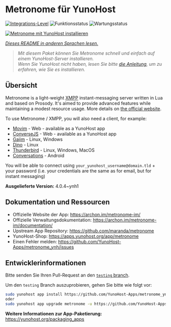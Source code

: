 <!--
N.B.: Diese README wurde automatisch von <https://github.com/YunoHost/apps/tree/master/tools/readme_generator> generiert.
Sie darf NICHT von Hand bearbeitet werden.
-->

# Metronome für YunoHost

[![Integrations-Level](https://apps.yunohost.org/badge/integration/metronome)](https://ci-apps.yunohost.org/ci/apps/metronome/)
![Funktionsstatus](https://apps.yunohost.org/badge/state/metronome)
![Wartungsstatus](https://apps.yunohost.org/badge/maintained/metronome)

[![Metronome mit YunoHost installieren](https://install-app.yunohost.org/install-with-yunohost.svg)](https://install-app.yunohost.org/?app=metronome)

*[Dieses README in anderen Sprachen lesen.](./ALL_README.md)*

> *Mit diesem Paket können Sie Metronome schnell und einfach auf einem YunoHost-Server installieren.*  
> *Wenn Sie YunoHost nicht haben, lesen Sie bitte [die Anleitung](https://yunohost.org/install), um zu erfahren, wie Sie es installieren.*

## Übersicht

Metronome is a light-weight [XMPP](https://en.wikipedia.org/wiki/XMPP) instant-messaging server written in Lua and based on Prosody. It's aimed to provide advanced features while maintaining a modest resource usage. More details on [the official website](https://archon.im/metronome-im/).

To use Metronome / XMPP, you will also need a client, for example:

- [Movim](https://movim.eu) - Web - available as a YunoHost app
- [ConverseJS](https://conversejs.org) - Web - available as a YunoHost app
- [Gajim](https://gajim.org/) - Linux, Windows
- [Dino](https://dino.im) - Linux
- [Thunderbird](https://www.thunderbird.net/fr/) - Linux, Windows, MacOS
- [Conversations](https://conversations.im/) - Android

You will be able to connect using `your_yunohost_username@domain.tld` + your password (i.e. your credentials are the same as for email, but for instant messaging)


**Ausgelieferte Version:** 4.0.4~ynh1
## Dokumentation und Ressourcen

- Offizielle Website der App: <https://archon.im/metronome-im/>
- Offizielle Verwaltungsdokumentation: <https://archon.im/metronome-im/documentation/>
- Upstream App Repository: <https://github.com/maranda/metronome>
- YunoHost-Shop: <https://apps.yunohost.org/app/metronome>
- Einen Fehler melden: <https://github.com/YunoHost-Apps/metronome_ynh/issues>

## Entwicklerinformationen

Bitte senden Sie Ihren Pull-Request an den [`testing` branch](https://github.com/YunoHost-Apps/metronome_ynh/tree/testing).

Um den `testing` Branch auszuprobieren, gehen Sie bitte wie folgt vor:

```bash
sudo yunohost app install https://github.com/YunoHost-Apps/metronome_ynh/tree/testing --debug
oder
sudo yunohost app upgrade metronome -u https://github.com/YunoHost-Apps/metronome_ynh/tree/testing --debug
```

**Weitere Informationen zur App-Paketierung:** <https://yunohost.org/packaging_apps>
